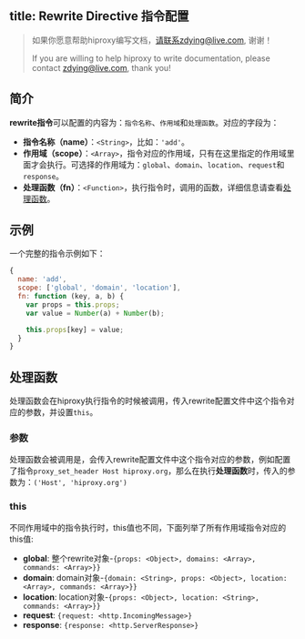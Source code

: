 title: Rewrite Directive 指令配置
---

> 如果你愿意帮助hiproxy编写文档，请联系zdying@live.com, 谢谢！
> 
> If you are willing to help hiproxy to write documentation, please contact zdying@live.com, thank you!

## 简介

**rewrite指令**可以配置的内容为：`指令名称`、`作用域`和`处理函数`。对应的字段为：

* **指令名称（name）**：`<String>`，比如：`'add'`。
* **作用域（scope）**：`<Array>`，指令对应的作用域，只有在这里指定的作用域里面才会执行。可选择的作用域为：`global`、`domain`、`location`、`request`和`response`。
* **处理函数（fn）**：`<Function>`，执行指令时，调用的函数，详细信息请查看[处理函数](#handler-function)。

## 示例

一个完整的指令示例如下：

```js
{
  name: 'add',
  scope: ['global', 'domain', 'location'],
  fn: function (key, a, b) {
    var props = this.props;
    var value = Number(a) + Number(b);

    this.props[key] = value;
  }
}
```

<a name="handler-function"></a>

## 处理函数

处理函数会在hiproxy执行指令的时候被调用，传入rewrite配置文件中这个指令对应的参数，并设置`this`。

### 参数

处理函数会被调用是，会传入rewrite配置文件中这个指令对应的参数，例如配置了指令`proxy_set_header Host hiproxy.org`，那么在执行**处理函数**时，传入的参数为：`('Host', 'hiproxy.org')`

### this

不同作用域中的指令执行时，this值也不同，下面列举了所有作用域指令对应的this值:

- **global**: 整个rewrite对象-`{props: <Object>, domains: <Array>, commands: <Array>}}`
- **domain**: domain对象-`{domain: <String>, props: <Object>, location: <Array>, commands: <Array>}}`
- **location**: location对象-`{props: <Object>, location: <String>, commands: <Array>}}`
- **request**: `{request: <http.IncomingMessage>}`
- **response**: `{response: <http.ServerResponse>}`

